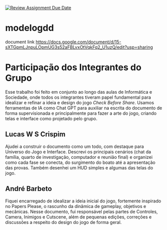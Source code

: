 [![Review Assignment Due Date](https://classroom.github.com/assets/deadline-readme-button-22041afd0340ce965d47ae6ef1cefeee28c7c493a6346c4f15d667ab976d596c.svg)](https://classroom.github.com/a/ZjXByhCV)
# modelogdd

document link https://docs.google.com/document/d/15-sXTGpmLJnpuLOpmUG3s52aFBLvxOtVqkFq2_U1uzQ/edit?usp=sharing

# Participação dos Integrantes do Grupo
Esse trabalho foi feito em conjunto ao longo das aulas de Informática e Sociedade, onde todos os integrantes tiveram papel fundamental para idealizar e refinar a ideia e design do jogo *Check Before Share*. Usamos ferramentas de IA como Chat GPT para auxiliar na escrita do documento de forma supervisionada e principalmente para fazer a arte do jogo, criando telas e interface como projetado pelo grupo.

## Lucas W S Crispim
Ajudei a construir o documento como um todo, com destaque para Universo do Jogo e Interface. Descrevi os principais cenários (chat da família, quarto de investigação, computador e reunião final) e organizei como cada fase se conecta, do surgimento do boato até a apresentação das provas. Também desenhei um HUD simples e algumas das telas do jogo.

## André Barbeto
Fiquei encarregado de idealizar a ideia inicial do jogo, fortemente inspirado no Papers Please, o rascunho da dinâmica de gameplay, objetivos e mecânicas. Nesse documento, fui responsável pelas partes de Controles, Camera, Inimigos e Cutscene, além de pequenas edições, correções e discussões a respeito do design do jogo de forma geral.
